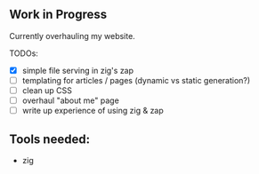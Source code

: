 ## Work in Progress

Currently overhauling my website.

TODOs:

- [x] simple file serving in zig's zap
- [ ] templating for articles / pages (dynamic vs static generation?)
- [ ] clean up CSS
- [ ] overhaul "about me" page
- [ ] write up experience of using zig & zap

## Tools needed:

- zig
